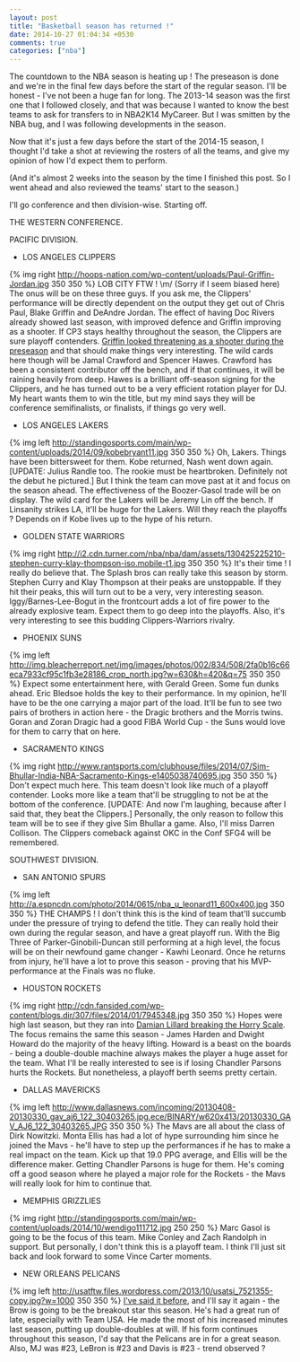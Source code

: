 ```yaml
---
layout: post
title: "Basketball season has returned !"
date: 2014-10-27 01:04:34 +0530
comments: true
categories: ["nba"]
---
```

The countdown to the NBA season is heating up ! The preseason is done and we're in the final few days before the start of the regular season. I'll be honest - I've not been a huge fan for long. The 2013-14 season was the first one that I followed closely, and that was because I wanted to know the best teams to ask for transfers to in NBA2K14 MyCareer. But I was smitten by the NBA bug, and I was following developments in the season. 

Now that it's just a few days before the start of the 2014-15 season, I thought I'd take a shot at reviewing the rosters of all the teams, and give my opinion of how I'd expect them to perform. 
<!--more-->
(And it's almost 2 weeks into the season by the time I finished this post. So I went ahead and also reviewed the teams' start to the season.)

I'll go conference and then division-wise. Starting off.

THE WESTERN CONFERENCE.

PACIFIC DIVISION.

* LOS ANGELES CLIPPERS 

{% img right http://hoops-nation.com/wp-content/uploads/Paul-Griffin-Jordan.jpg 350 350 %}
LOB CITY FTW ! \m/ (Sorry if I seem biased here) The onus will be on these three guys. If you ask me, the Clippers' performance will be directly dependent on the output they get out of Chris Paul, Blake Griffin and DeAndre Jordan. The effect of having Doc Rivers already showed last season, with improved defence and Griffin improving as a shooter. If CP3 stays healthy throughout the season, the Clippers are sure playoff contenders. [Griffin looked threatening as a shooter during the preseason](http://www.sbnation.com/2014/10/8/6946249/blake-griffin-jumper-clippers-breakdown) and that should make things very interesting. The wild cards here though will be Jamal Crawford and Spencer Hawes. Crawford has been a consistent contributor off the bench, and if that continues, it will be raining heavily from deep. Hawes is a brilliant off-season signing for the Clippers, and he has turned out to be a very efficient rotation player for DJ. My heart wants them to win the title, but my mind says they will be conference semifinalists, or finalists, if things go very well.

* LOS ANGELES LAKERS

{% img left http://standingosports.com/main/wp-content/uploads/2014/09/kobebryant11.jpg 350 350 %}
Oh, Lakers. Things have been bittersweet for them. Kobe returned, Nash went down again. [UPDATE: Julius Randle too. The rookie must be heartbroken. Definitely not the debut he pictured.] But I think the team can move past at it and focus on the season ahead. The effectiveness of the Boozer-Gasol trade will be on display. The wild card for the Lakers will be Jeremy Lin off the bench. If Linsanity strikes LA, it'll be huge for the Lakers. Will they reach the playoffs ? Depends on if Kobe lives up to the hype of his return. 

* GOLDEN STATE WARRIORS

{% img right http://i2.cdn.turner.com/nba/nba/dam/assets/130425225210-stephen-curry-klay-thompson-iso.mobile-t1.jpg 350 350 %}
It's their time ! I really do believe that. The Splash bros can really take this season by storm. Stephen Curry and Klay Thompson at their peaks are unstoppable. If they hit their peaks, this will turn out to be a very, very interesting season. Iggy/Barnes-Lee-Bogut in the frontcourt adds a lot of fire power to the already explosive team. Expect them to go deep into the playoffs. Also, it's very interesting to see this budding Clippers-Warriors rivalry. 

* PHOENIX SUNS

{% img left http://img.bleacherreport.net/img/images/photos/002/834/508/2fa0b16c66eca7933cf95c1fb3e28186_crop_north.jpg?w=630&h=420&q=75 350 350 %}
Expect some entertainment here, with Gerald Green. Some fun dunks ahead. Eric Bledsoe holds the key to their performance. In my opinion, he'll have to be the one carrying a major part of the load. It'll be fun to see two pairs of brothers in action here - the Dragic brothers and the Morris twins. Goran and Zoran Dragic had a good FIBA World Cup - the Suns would love for them to carry that on here.

* SACRAMENTO KINGS 

{% img right http://www.rantsports.com/clubhouse/files/2014/07/Sim-Bhullar-India-NBA-Sacramento-Kings-e1405038740695.jpg 350 350 %}
Don't expect much here. This team doesn't look like much of a playoff contender. Looks more like a team that'll be struggling to not be at the bottom of the conference. [UPDATE: And now I'm laughing, because after I said that, they beat the Clippers.] Personally, the only reason to follow this team will be to see if they give Sim Bhullar a game. Also, I'll miss Darren Collison. The Clippers comeback against OKC in the Conf SFG4 will be remembered. 


SOUTHWEST DIVISION.

* SAN ANTONIO SPURS

{% img left http://a.espncdn.com/photo/2014/0615/nba_u_leonard11_600x400.jpg 350 350 %}
THE CHAMPS ! I don't think this is the kind of team that'll succumb under the pressure of trying to defend the title. They can really hold their own during the regular season, and have a great playoff run. With the Big Three of Parker-Ginobili-Duncan still performing at a high level, the focus will be on their newfound game changer - Kawhi Leonard. Once he returns from injury, he'll have a lot to prove this season - proving that his MVP-performance at the Finals was no fluke. 

* HOUSTON ROCKETS

{% img right http://cdn.fansided.com/wp-content/blogs.dir/307/files/2014/01/7945348.jpg 350 350 %}
Hopes were high last season, but they ran into [Damian Lillard breaking the Horry Scale](http://allball.blogs.nba.com/2014/05/03/horry-scale-damian-does-it/). The focus remains the same this season - James Harden and Dwight Howard do the majority of the heavy lifting. Howard is a beast on the boards - being a double-double machine always makes the player a huge asset for the team. What I'll be really interested to see is if losing Chandler Parsons hurts the Rockets. But nonetheless, a playoff berth seems pretty certain.

* DALLAS MAVERICKS

{% img left http://www.dallasnews.com/incoming/20130408-20130330_gav_aj6_122_30403265.jpg.ece/BINARY/w620x413/20130330_GAV_AJ6_122_30403265.JPG 350 350 %}
The Mavs are all about the class of Dirk Nowitzki. Monta Ellis has had a lot of hype surrounding him since he joined the Mavs - he'll have to step up the performances if he has to make a real impact on the team. Kick up that 19.0 PPG average, and Ellis will be the difference maker. Getting Chandler Parsons is huge for them. He's coming off a good season where he played a major role for the Rockets - the Mavs will really look for him to continue that.

* MEMPHIS GRIZZLIES

{% img right http://standingosports.com/main/wp-content/uploads/2014/10/wendigo111712.jpg 250 250 %}
Marc Gasol is going to be the focus of this team. Mike Conley and Zach Randolph in support. But personally, I don't think this is a playoff team. I think I'll just sit back and look forward to some Vince Carter moments. 

* NEW ORLEANS PELICANS

{% img left http://usatftw.files.wordpress.com/2013/10/usatsi_7521355-copy.jpg?w=1000 350 350 %}
[I've said it before](https://twitter.com/alxmth03/status/522255547425239040), and I'll say it again - the Brow is going to be the breakout star this season. He's had a great run of late, especially with Team USA. He made the most of his increased minutes last season, putting up double-doubles at will. If his form continues throughout this season, I'd say that the Pelicans are in for a great season. Also, MJ was #23, LeBron is #23 and Davis is #23 - trend observed ?


